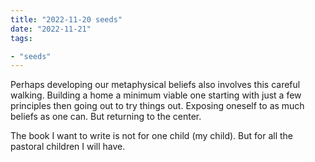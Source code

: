 ```yaml
---
title: "2022-11-20 seeds"
date: "2022-11-21"
tags:

- "seeds"
---
```


Perhaps developing our metaphysical beliefs also involves this careful walking. Building a home a minimum viable one starting with just a few principles then going out to try things out. Exposing oneself to as much beliefs as one can. But returning to the center.

The book I want to write is not for one child (my child). But for all the pastoral children I will have.